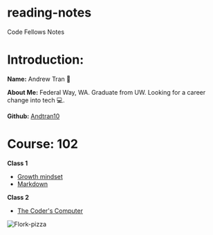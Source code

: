 # reading-notes
Code Fellows Notes
# Introduction: 

**Name:** Andrew Tran 🐸

**About Me:** Federal Way, WA. Graduate from UW. Looking for a career change into tech 💻.

**Github:** [Andtran10](https://github.com/Andtran10)

# Course: 102
**Class 1**
   - [Growth mindset](https://andtran10.github.io/reading-notes/Code-102/Growth-mindset)
   - [Markdown](https://andtran10.github.io/reading-notes/Code-102/Markdown)

**Class 2**
   - [The Coder's Computer](https://andtran10.github.io/reading-notes/Code-102/The-Coder's-Computer)
   





![Flork-pizza](https://andtran10.github.io/reading-notes/Picture-Media/FlorkPizza.jpg)

